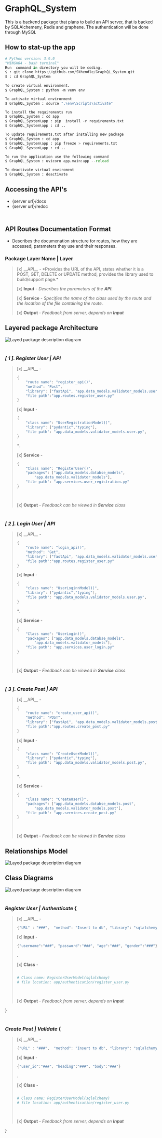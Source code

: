 # **GraphQL_System**
This is a backend package that plans to build an API server, that is backed by SQLAlchemeny, Redis and graphene. The authentication will be done through MySQL





## **How to stat-up the app** <br>
```python
# Python version: 3.9.0
"MINGW64 - bash terminal"
Run  command in directory you will be coding.
$ : git clone https://github.com/Skhendle/GraphQL_System.git
$ : cd GraphQL_System
 
To create virtual environment.
$ GraphQL_System : python -m venv env 

To activate virtual environment
$ GraphQL_System : source ".\env\Scripts\activate"

To install the requirements run
$ GraphQL_System : cd app
$ GraphQL_System\app : pip  install -r requirements.txt
$ GraphQL_System\app : cd ..

To update requirements.txt after installing new package
$ GraphQL_System : cd app
$ GraphQL_System\app : pip freeze > requirements.txt
$ GraphQL_System\app : cd ..

To run the application use the following command
$ GraphQL_System : uvicorn app.main:app --reload

To deactivate virtual enviroment
$ GraphQL_System : deactivate
```

## **Accessing the API's** <br>
- {server url}/docs
- {server url}/redoc


## </br> **API Routes Documentation Format**
* Describes the documenation structure for routes, how they are accessed, parameters they use and their responses.</br>

### **Package Layer Name | Layer** 
<blockquote>
[x] __API__ - *Provides the URL of the API, states whether it is a POST, GET, DELETE or UPDATE method, provides the library used to build/support page.*</br>

[x] __Input__ - *Describes the parameters of the __API__*.</br>

[x] __Service__ - *Specifies the name of the class used by the route and the location of the file containing the route.*<br>

[x] __Output__ - *Feedback from server, depends on __Input__*</br>
</blockquote>

## **Layered package Architecture**
![Layed package description diagram](/images/Architecture.png)

### <br>*[ 1 ]. Register User | API* 
<blockquote>
[x] __API__ -  

```python
{
    "route name": "register_api()",
    "method": "Post", 
    "library": ["fastApi", "app.data_models.validator_models.user"], 
    "file path":"app.routes.register_user.py"
}
``` 

[x] __Input__ - 
```python
{
    "class name": "UserRegistrationModel()",
    "library": ["pydantic","typing"], 
    "file path": "app.data_models.validator_models.user.py", 
}
```
*.</br>

[x] __Service__ - 
```python
{
    "Class name": "RegisterUser()",
    "packages": ["app.data_models.databse_models", 
        "app.data_models.validator_models"],
    "file path": "app.services.user_registration.py"
}

```
<br>

[x] __Output__ - *Feedback can be viewed in __Service__ class*</br>
</blockquote>

### <br>*[ 2 ]. Login User | API* 
<blockquote>
[x] __API__ -  

```python
{
    "route name": "login_api()",
    "method": "Get", 
    "library": ["fastApi", "app.data_models.validator_models.user"], 
    "file path":"app.routes.register_user.py"
}
``` 

[x] __Input__ - 
```python
{
    "class name": "UserLoginnModel()",
    "library": ["pydantic","typing"], 
    "file path": "app.data_models.validator_models.user.py", 
}
```
*.</br>

[x] __Service__ - 
```python
{
    "Class name": "UserLogin()",
    "packages": ["app.data_models.databse_models", 
        "app.data_models.validator_models"],
    "file path": "app.services.user_login.py"
}

```
<br>

[x] __Output__ - *Feedback can be viewed in __Service__ class*</br>
</blockquote>

### <br>*[ 3 ]. Create Post | API* 
<blockquote>
[x] __API__ -  

```python
{
    "route name": "create_user_api()",
    "method": "POST", 
    "library": ["fastApi", "app.data_models.validator_models.post","app.services.create_post"], 
    "file path":"app.routes.create_post.py"
}
``` 

[x] __Input__ - 
```python
{
    "class name": "CreateUserModel()",
    "library": ["pydantic","typing"], 
    "file path": "app.data_models.validator_models.post.py", 
}
```
*.</br>

[x] __Service__ - 
```python
{
    "Class name": "CreateUser()",
    "packages": ["app.data_models.databse_models.post", 
        "app.data_models.validator_models.post"],
    "file path": "app.services.create_post.py"
}

```
<br>

[x] __Output__ - *Feedback can be viewed in __Service__ class*</br>
</blockquote>


## **Relationships Model**
![Layed package description diagram](/images/Relationships.png)

## **Class Diagrams**
![Layed package description diagram](/images/ClassDiagram.png)



### <br>*Register User | Authenticate* {
<blockquote>
[x] __API__ -  

```python
{"URL" : "###",  "method": "Insert to db", "library": "sqlalchemy"}
``` 

[x] __Input__ -
```python
{"username":"###", "password":"###", "age":"###", "gender":"###"}
```
.</br>

[x] __Class__ - 
```python

# Class name: RegisterUserModel(sqlalchemy)
# file location: app/authentication/register_user.py

```
<br>

[x] __Output__ - *Feedback from server, depends on __Input__*</br>
</blockquote>
}


### <br>*Create Post | Validate* {
<blockquote>
[x] __API__ -  

```python
{"URL" : "###",  "method": "Insert to db", "library": "sqlalchemy"}
``` 

[x] __Input__ -
```python
{"user_id":"###", "heading":"###", "body":"###"}
```
.</br>

[x] __Class__ - 
```python

# Class name: RegisterUserModel(sqlalchemy)
# file location: app/authentication/register_user.py

```
<br>

[x] __Output__ - *Feedback from server, depends on __Input__*</br>
</blockquote>
}